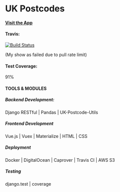 # UK Postcodes

#### [Visit the App](https://uk-postcodes.mycaprover.numflights.com/)


#### Travis:

[![Build Status](https://travis-ci.com/LukaszMalucha/uk-postcodes.svg?branch=master)](https://travis-ci.com/LukaszMalucha/uk-postcodes)

(My show as failed due to pull rate limit)

#### Test Coverage:
91%

#### TOOLS & MODULES

##### Backend Development:
Django RESTful | Pandas | UK-Postcode-Utils

##### Frontend Development
Vue.js | Vuex | Materialize | HTML | CSS

##### Deployment
Docker | DigitalOcean | Caprover | Travis CI | AWS S3

##### Testing
django.test | coverage 
